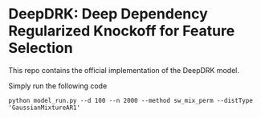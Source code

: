 # DeepDRK: Deep Dependency Regularized Knockoff for Feature Selection


This repo contains the official implementation of the DeepDRK model.

Simply run the following code
```
python model_run.py --d 100 --n 2000 --method sw_mix_perm --distType 'GaussianMixtureAR1'
```
